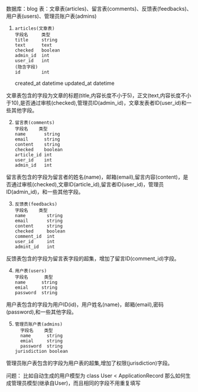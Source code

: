数据库：blog
表：文章表(articles)、留言表(comments)、反馈表(feedbacks)、用户表(users)、管理员账户表(admins)
 1.     articles(文章表)
        字段名     类型                      
        title     string                      
        text      text                      
        checked   boolean                   
        admin_id  int
        user_id   int                   
        (隐含字段)
        id        int
     created_at   datetime
     updated_at   datetime
     
  文章表包含的字段为文章的标题(title,内容长度不小于5)，正文(text,内容长度不小于10),是否通过审核(checked),管理员ID(admin_id)，文章发表者ID(user_id)和一些其他字段。
  
 2.     留言表(comments)
        字段名    类型
        name       string
        email      string
        content    string
        checked    boolean
        article_id int
        user_id    int
        admin_id   int
   
  留言表包含的字段为留言者的姓名(name)，邮箱(email),留言内容(content)，是否通过审核(checked),文章ID(article_id),留言者ID(user_id)，管理员ID(admin_id)，和一些其他字段。
  
 3.     反馈表(feedbacks)
        字段名    类型
        name        string
        email       string
        content     string
        checked     boolean
        comment_id  int
        user_id     int
        admint_id   int
 
  反馈表包含的字段为留言表字段的超集，增加了留言ID(comment_id)字段。
  
 4.     用户表(users)
        字段名      类型
        name      string
        emial     string
        password  string
        
  用户表包含的字段为用户ID(id)，用户姓名(name)，邮箱(email),密码(password),和一些其他字段。
  
 5.     管理员账户表(admins)
          字段名    类型
          name      string
          emial     string
          password  string
        jurisdiction boolean
  
  管理员账户表包含的字段为用户表的超集,增加了权限(jurisdiction)字段。
  
  
  问题：
  比如自动生成的用户模型为 class User < ApplicationRecord
  那么如何生成管理员模型(继承自User)，而且相同的字段不用重复填写
  
  
  
